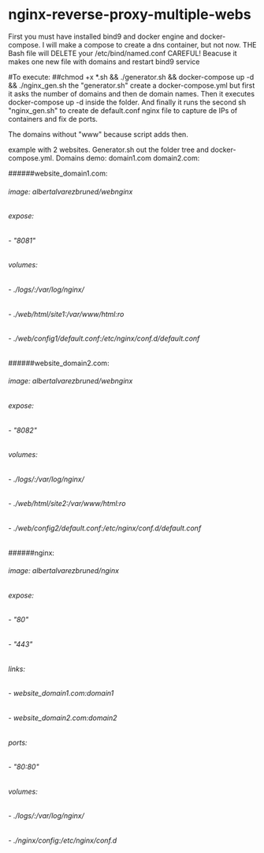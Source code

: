 # nginx-reverse-proxy-multiple-webs
First you must have installed bind9 and docker engine and docker-compose.
I will make a compose to create a dns container, but not now.
THE Bash file will DELETE your /etc/bind/named.conf CAREFUL! Beacuse it makes one new file with domains and restart bind9 service

#To execute:
##chmod +x *.sh && ./generator.sh && docker-compose up -d && ./nginx_gen.sh
the "generator.sh" create a docker-compose.yml but first it asks the number of domains and then de domain names.
Then it executes docker-compose up -d inside the folder.
And finally it runs the second sh "nginx_gen.sh" to create de default.conf nginx file to capture de IPs of containers and fix de ports.

The domains without "www" because script adds then.

example with 2 websites.
Generator.sh out the folder tree and docker-compose.yml. Domains demo: domain1.com domain2.com:


######website_domain1.com:
######    image: albertalvarezbruned/webnginx
######    expose:
######            - "8081"
######    volumes:
######        - ./logs/:/var/log/nginx/
######        - ./web/html/site1:/var/www/html:ro
######        - ./web/config1/default.conf:/etc/nginx/conf.d/default.conf
######website_domain2.com:
######    image: albertalvarezbruned/webnginx
######    expose:
######            - "8082"
######    volumes:
######        - ./logs/:/var/log/nginx/
######        - ./web/html/site2:/var/www/html:ro
######        - ./web/config2/default.conf:/etc/nginx/conf.d/default.conf
######nginx:
######    image: albertalvarezbruned/nginx
######    expose:
######        - "80"
######        - "443"
######    links:
######        - website_domain1.com:domain1
######        - website_domain2.com:domain2
######    ports:
######        - "80:80"
######    volumes:
######        - ./logs/:/var/log/nginx/
######        - ./nginx/config:/etc/nginx/conf.d
